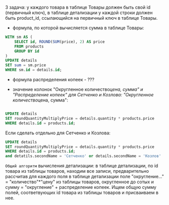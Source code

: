 3 задача:
у каждого товара в таблице Товары должен быть свой id (первичный ключ), в таблице детализации у каждой строки должен быть
product_id, ссылающийся на первичный ключ в таблице Товары. 

* формула, по которой вычисляется сумма в таблице Товары: 
```sql
WITH sm AS (
    SELECT id, ROUND(SUM(price), 2) AS price
    FROM products
    GROUP BY id
)
UPDATE details
SET sum = sm.price
WHERE sm.id = details.id;
```

* формула распределения копеек - ???

* значение колонок "Округленное количество*цена, сумма" и "Распределение копеек" для Сетченко и Козлова:
"Округленное количество*цена, сумма": 
```sql

UPDATE details
SET roundQuantityMultiplyPrice = details.quantity * products.price
WHERE details.id = products.id;
```

Если сделать отдельно для Сетченко и Козлова:
```sql
UPDATE details
SET roundQuantityMultiplyPrice = details.quantity * products.price
WHERE details.id = products.id;
and detatils.secondName = 'Сетченко' or details.secondName = 'Козлов'
```

`Общий алгоритм` вычисления детализации: в таблице детализации, по id товара из таблицы товаров, находим все записи, 
предварительно рассчитав для каждого поля в таблице детализации поле "округление..." = "количество"*"цену" из таблицы товаров, 
округленное до сотых и сумму = "округление" + распределение копеек. Ищем общую сумму полей, соответвующих id товара из 
таблицы товаров и присваиваем в нее. 


